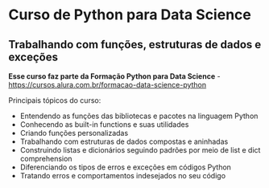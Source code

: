 # Curso de Python para Data Science

## Trabalhando com funções, estruturas de dados e exceções

**Esse curso faz parte da Formação Python para Data Science** - https://cursos.alura.com.br/formacao-data-science-python

Principais tópicos do curso:

- Entendendo as funções das bibliotecas e pacotes na linguagem Python
- Conhecendo as built-in functions e suas utilidades
- Criando funções personalizadas
- Trabalhando com estruturas de dados compostas e aninhadas
- Construindo listas e dicionários seguindo padrões por meio de list e dict comprehension
- Diferenciando os tipos de erros e exceções em códigos Python
- Tratando erros e comportamentos indesejados no seu código
